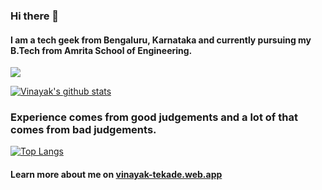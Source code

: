 ### Hi there 👋

<!--
**VinayakTekade/VinayakTekade** is a ✨ _special_ ✨ repository because its `README.md` (this file) appears on your GitHub profile.

Here are some ideas to get you started:

- 🔭 I’m currently working on ...
- 🌱 I’m currently learning ...
- 👯 I’m looking to collaborate on ...
- 🤔 I’m looking for help with ...
- 💬 Ask me about ...
- 📫 How to reach me: ...
- 😄 Pronouns: ...
- ⚡ Fun fact: ...
-->

#### I am a tech geek from Bengaluru, Karnataka and currently pursuing my B.Tech from Amrita School of Engineering.
![](https://komarev.com/ghpvc/?username=VinayakTekade&label=Profile+Views)

[![Vinayak's github stats](https://github-readme-stats.vercel.app/api?username=VinayakTekade)](https://VinayakTekade/github-readme-stats)

### Experience comes from good judgements and a lot of that comes from bad judgements.

[![Top Langs](https://github-readme-stats.vercel.app/api/top-langs/?username=VinayakTekade)](https://github.com/anuraghazra/github-readme-stats)

#### Learn more about me on [vinayak-tekade.web.app](https://vinayak-tekade.web.app/)
